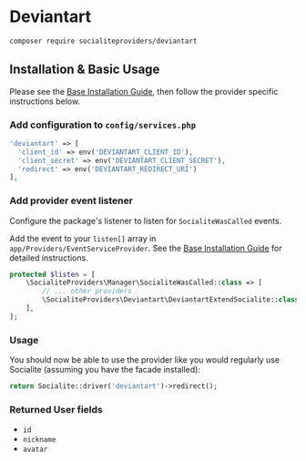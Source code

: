 # Deviantart

```bash
composer require socialiteproviders/deviantart
```

## Installation & Basic Usage

Please see the [Base Installation Guide](https://socialiteproviders.com/usage/), then follow the provider specific instructions below.

### Add configuration to `config/services.php`

```php
'deviantart' => [    
  'client_id' => env('DEVIANTART_CLIENT_ID'),  
  'client_secret' => env('DEVIANTART_CLIENT_SECRET'),  
  'redirect' => env('DEVIANTART_REDIRECT_URI') 
],
```

### Add provider event listener

Configure the package's listener to listen for `SocialiteWasCalled` events.

Add the event to your `listen[]` array in `app/Providers/EventServiceProvider`. See the [Base Installation Guide](https://socialiteproviders.com/usage/) for detailed instructions.

```php
protected $listen = [
    \SocialiteProviders\Manager\SocialiteWasCalled::class => [
        // ... other providers
        \SocialiteProviders\Deviantart\DeviantartExtendSocialite::class.'@handle',
    ],
];
```

### Usage

You should now be able to use the provider like you would regularly use Socialite (assuming you have the facade installed):

```php
return Socialite::driver('deviantart')->redirect();
```

### Returned User fields

- ``id``
- ``nickname``
- ``avatar``
